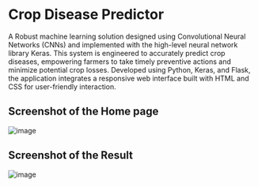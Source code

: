 # Crop Disease Predictor

A Robust machine learning solution designed using Convolutional Neural Networks (CNNs) and implemented with the high-level neural network library Keras. This system is engineered to accurately predict crop diseases, empowering farmers to take timely preventive actions and minimize potential crop losses. Developed using Python, Keras, and Flask, the application integrates a responsive web interface built with HTML and CSS for user-friendly interaction.

## Screenshot of the Home page 
![image](https://github.com/user-attachments/assets/72b07609-6a79-4b7c-aaf6-f6bb1f992fff)

## Screenshot of the Result 
![image](https://github.com/user-attachments/assets/ebdc21aa-a68a-4634-9292-e04cbb794f57)
